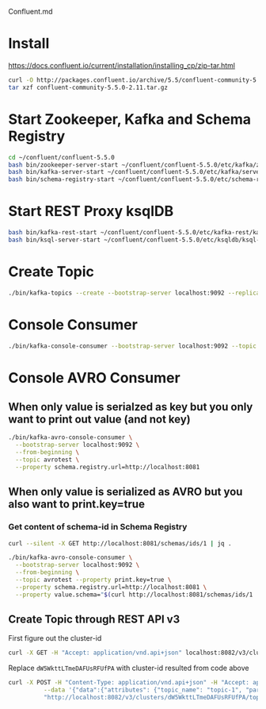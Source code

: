 Confluent.md

# Install
https://docs.confluent.io/current/installation/installing_cp/zip-tar.html

```bash
curl -O http://packages.confluent.io/archive/5.5/confluent-community-5.5.0-2.11.tar.gz
tar xzf confluent-community-5.5.0-2.11.tar.gz
```

# Start Zookeeper, Kafka and Schema Registry
```bash
cd ~/confluent/confluent-5.5.0
bash bin/zookeeper-server-start ~/confluent/confluent-5.5.0/etc/kafka/zookeeper.properties
bash bin/kafka-server-start ~/confluent/confluent-5.5.0/etc/kafka/server.properties
bash bin/schema-registry-start ~/confluent/confluent-5.5.0/etc/schema-registry/schema-registry.properties
```

# Start REST Proxy ksqlDB
```bash
bash bin/kafka-rest-start ~/confluent/confluent-5.5.0/etc/kafka-rest/kafka-rest.properties
bash bin/ksql-server-start ~/confluent/confluent-5.5.0/etc/ksqldb/ksql-server.properties
```

# Create Topic
```bash
./bin/kafka-topics --create --bootstrap-server localhost:9092 --replication-factor 1 --partitions 1 --topic avrotest
```

# Console Consumer
```bash
./bin/kafka-console-consumer --bootstrap-server localhost:9092 --topic hello-world-topic --from-beginning --property print.key=true --property print.value=true
```

# Console AVRO Consumer
## When only value is serialzed as key but you only want to print out value (and not key)
```bash
./bin/kafka-avro-console-consumer \
  --bootstrap-server localhost:9092 \
  --from-beginning \
  --topic avrotest \
  --property schema.registry.url=http://localhost:8081
```

## When only value is serialized as AVRO but you also want to print.key=true

### Get content of schema-id in Schema Registry
```bash
curl --silent -X GET http://localhost:8081/schemas/ids/1 | jq .
```

```bash
./bin/kafka-avro-console-consumer \
  --bootstrap-server localhost:9092 \
  --from-beginning \
  --topic avrotest --property print.key=true \
  --property schema.registry.url=http://localhost:8081 \
  --property value.schema="$(curl http://localhost:8081/schemas/ids/1 | jq -r .schema)"
```




## Create Topic through REST API v3
First figure out the cluster-id

```bash
curl -X GET -H "Accept: application/vnd.api+json" localhost:8082/v3/clusters
```

Replace `dW5WkttLTmeDAFUsRFUfPA` with cluster-id resulted from code above

```bash
curl -X POST -H "Content-Type: application/vnd.api+json" -H "Accept: application/vnd.api+json" \
          --data '{"data":{"attributes": {"topic_name": "topic-1", "partitions_count": 2, "replication_factor": 1, "configs": [{"name": "cleanup.policy","value": "compact"}]}}}' \
          "http://localhost:8082/v3/clusters/dW5WkttLTmeDAFUsRFUfPA/topics"
```












